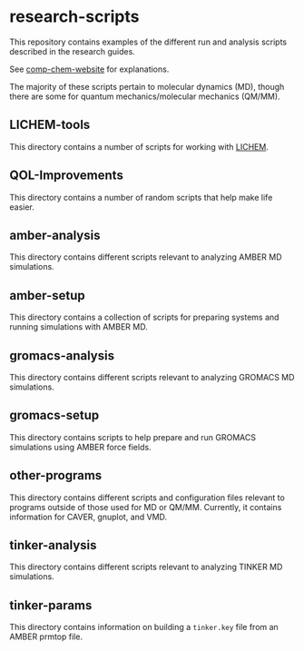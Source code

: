 # research-scripts

This repository contains examples of the different run and analysis scripts
described in the research guides.

See [comp-chem-website](https://github.com/emleddin/comp-chem-website) for explanations.

The majority of these scripts pertain to molecular dynamics (MD), though
there are some for quantum mechanics/molecular mechanics (QM/MM).

## LICHEM-tools
This directory contains a number of scripts for working with
[LICHEM](https://github.com/CisnerosResearch/LICHEM).

## QOL-Improvements
This directory contains a number of random scripts that help make life easier.

## amber-analysis
This directory contains different scripts relevant to analyzing AMBER MD
simulations.

## amber-setup
This directory contains a collection of scripts for preparing systems and
running simulations with AMBER MD.

## gromacs-analysis
This directory contains different scripts relevant to analyzing GROMACS MD
simulations.

## gromacs-setup
This directory contains scripts to help prepare and run GROMACS simulations
using AMBER force fields.

## other-programs
This directory contains different scripts and configuration files relevant to
programs outside of those used for MD or QM/MM.
Currently, it contains information for CAVER, gnuplot, and VMD.

## tinker-analysis
This directory contains different scripts relevant to analyzing TINKER MD
simulations.

## tinker-params
This directory contains information on building a `tinker.key` file from an
AMBER prmtop file.
